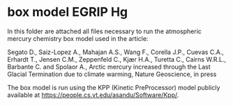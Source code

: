 # box model EGRIP Hg
In this folder are attached all files necessary to run the atmospheric mercury chemistry box model used in the article:

Segato D., Saiz-Lopez A., Mahajan A.S., Wang F., Corella J.P., Cuevas C.A., Erhardt T., Jensen C.M., Zeppenfeld C., Kjær H.A., Turetta C., Cairns W.R.L., Barbante C. and Spolaor A., Arctic mercury increased through the Last Glacial Termination due to climate warming, Nature Geoscience, in press

The box model is run using the KPP (Kinetic PreProcessor) model publicly available at https://people.cs.vt.edu/asandu/Software/Kpp/.
